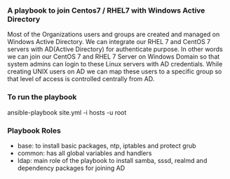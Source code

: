 ### A playbook to join Centos7 / RHEL7 with Windows Active Directory

Most of the Organizations users and groups are created and managed on Windows Active Directory.  We can integrate our RHEL 7 and CentOS 7 servers with AD(Active Directory) for authenticate purpose. In other words we can join our CentOS 7 and RHEL 7 Server on Windows Domain so that system admins can login to these Linux servers with AD credentials. While creating UNIX users on AD we can map these users to a specific group so that level of access is controlled centrally from AD.

### To run the playbook
ansible-playbook site.yml -i hosts -u root

### Playbook Roles
- base: to install basic packages, ntp, iptables and protect grub
- common: has all global variables and handlers
- ldap: main role of the playbook to install samba, sssd, realmd and dependency packages for joining AD